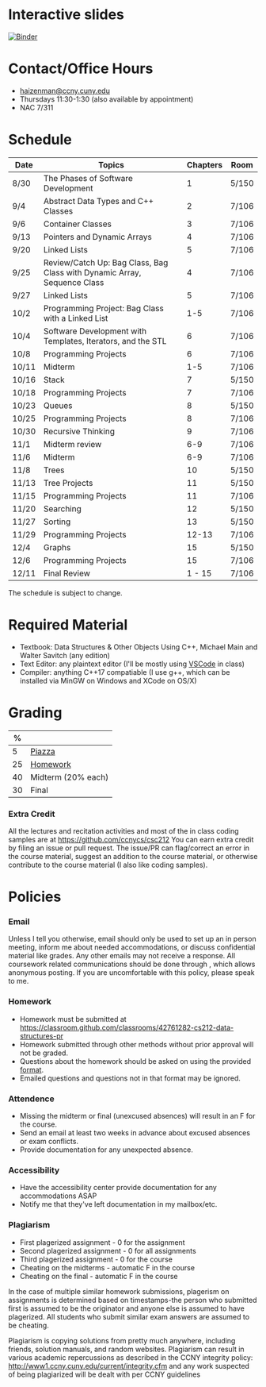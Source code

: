 Interactive slides
==================
[![Binder](https://mybinder.org/badge.svg)](https://mybinder.org/v2/gh/ccnycs/csc212/master)

Contact/Office Hours
====================
* haizenman@ccny.cuny.edu
* Thursdays 11:30-1:30 (also available by appointment)
* NAC 7/311

Schedule
========
| Date | Topics | Chapters | Room |
|------|--------|----------| ------|
| 8/30 | The Phases of Software Development | 1 | 5/150|
| 9/4 | Abstract Data Types and C++ Classes | 2 | 7/106 |
| 9/6 | Container Classes | 3 | 7/106|
| 9/13 | Pointers and Dynamic Arrays| 4 | 7/106 |
| 9/20| Linked Lists	| 5 | 7/106|
| 9/25  | Review/Catch Up: Bag Class, Bag Class with Dynamic Array, Sequence Class | 4 | 7/106 |
| 9/27  | Linked Lists | 5 | 7/106 |
| 10/2  | Programming Project: Bag Class with a Linked List  | 1-5 | 7/106 |
| 10/4  | Software Development with Templates, Iterators, and the STL | 6 | 7/106|
| 10/8 | Programming Projects | 6 | 7/106 |  
| 10/11  | Midterm | 1-5 | 7/106| 
| 10/16 | Stack | 7 | 5/150 | 
| 10/18 | Programming Projects | 7 | 7/106 |
| 10/23 | Queues | 8 | 5/150 |
| 10/25 | Programming Projects | 8 | 7/106 | 
| 10/30 | Recursive Thinking   | 9 | 7/106 |
| 11/1 | Midterm review | 6-9 | 7/106 |
| 11/6 | Midterm | 6-9 | 7/106 
| 11/8 | Trees | 10 | 5/150 |
| 11/13 | Tree Projects | 11 | 5/150 |
| 11/15 | Programming Projects | 11 | 7/106 |
| 11/20 | Searching | 12 | 5/150 |
| 11/27 | Sorting | 13 | 5/150 |
| 11/29 | Programming Projects | 12-13 | 7/106 | 
| 12/4 | Graphs | 15 | 5/150 |
| 12/6 | Programming Projects | 15 | 7/106 | 
| 12/11 | Final Review | 1 - 15 | 7/106 | 
The schedule is subject to change. 

 Required Material 
=================
* Textbook: Data Structures & Other Objects Using C++, Michael Main and Walter Savitch (any edition)
* Text Editor: any plaintext editor (I'll be mostly using [VSCode](https://code.visualstudio.com/) in class)
* Compiler: anything C++17 compatiable (I use g++, which can be installed via MinGW on Windows and XCode on OS/X)

Grading
========
| % |  |
| ------------- | ----------- |
| 5 | [Piazza](https://piazza.com/ccny.cuny/fall2018/csc21200pr/home) |
| 25 | [Homework](https://classroom.github.com/classrooms/42761282-cs212-data-structures-pr)|
| 40 | Midterm (20% each) |
| 30 | Final |

### Extra Credit ###
All the lectures and recitation activities and most of the in class coding samples are at https://github.com/ccnycs/csc212 You can earn extra credit by filing an issue or pull request. The issue/PR can flag/correct an error in the course material, suggest an addition to the course material, or otherwise contribute to the course material (I also like coding samples). 

Policies
========
### Email ###
Unless I tell you otherwise, email should only be used to set up an in person meeting, inform me about needed accommodations, or discuss confidential material like grades.  Any other emails may not receive a response. All coursework related communications should be done through <insert discussion software here>, which allows anonymous posting. If you are uncomfortable with this policy, please speak to me.


### Homework ###
* Homework must be submitted at https://classroom.github.com/classrooms/42761282-cs212-data-structures-pr
* Homework submitted through other methods without prior approval  will not be graded.
* Questions about the homework should be asked on <choose discussion format> using the provided [format](hwq_fmt.md). 
* Emailed questions and questions not in that format may be ignored. 

### Attendence ###
* Missing the midterm or final (unexcused absences) will result in an F for the course.
* Send an email at least two weeks in advance about excused absences or exam conflicts.
* Provide documentation for any unexpected absence.

### Accessibility ###
* Have the accessibility center provide documentation for any accommodations ASAP
* Notify me that they've left documentation in my mailbox/etc.

### Plagiarism ###
* First plagerized assignment - 0 for the assignment
* Second plagerized assignment - 0 for all assignments
* Third plagerized assignment - 0 for the course
* Cheating on the midterms - automatic F in the course
* Cheating on the final - automatic F in the course

In the case of multiple similar homework submissions, plagerism on assignments is determined based on timestamps-the person who submitted first is assumed to be the originator and anyone else is assumed to have plagerized. All students who submit similar exam answers are assumed to be cheating.

Plagiarism is copying solutions from pretty much anywhere, including friends, solution manuals, and random websites. Plagiarism can result in various academic repercussions as described in the CCNY integrity policy: http://www1.ccny.cuny.edu/current/integrity.cfm and any work suspected of being plagiarized will be dealt with per CCNY guidelines

